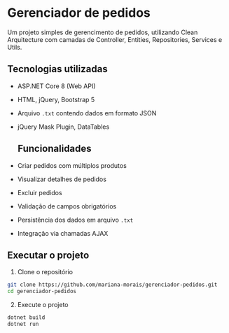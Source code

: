 # Gerenciador de pedidos

Um projeto simples de gerencimento de pedidos, utilizando Clean Arquitecture com camadas de Controller, Entities, Repositories, Services e Utils.

## Tecnologias utilizadas

- ASP.NET Core 8 (Web API)
- HTML, jQuery, Bootstrap 5
- Arquivo `.txt` contendo dados em formato JSON
- jQuery Mask Plugin, DataTables

  ## Funcionalidades

- Criar pedidos com múltiplos produtos
- Visualizar detalhes de pedidos
- Excluir pedidos
- Validação de campos obrigatórios
- Persistência dos dados em arquivo `.txt`
- Integração via chamadas AJAX

## Executar o projeto

1. Clone o repositório

```bash
git clone https://github.com/mariana-morais/gerenciador-pedidos.git
cd gerenciador-pedidos
```

2. Execute o projeto

```bash
dotnet build
dotnet run
```


